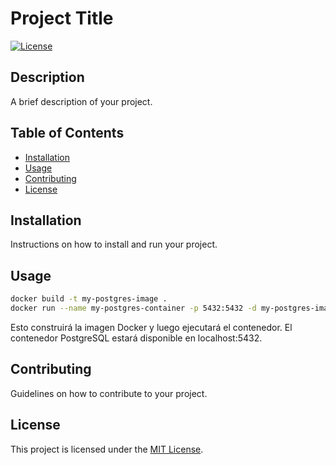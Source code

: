 # Project Title

[![License](https://img.shields.io/badge/license-MIT-blue.svg)](LICENSE)

## Description

A brief description of your project.

## Table of Contents

- [Installation](#installation)
- [Usage](#usage)
- [Contributing](#contributing)
- [License](#license)

## Installation

Instructions on how to install and run your project.

## Usage
```bash
docker build -t my-postgres-image .
docker run --name my-postgres-container -p 5432:5432 -d my-postgres-image
```
Esto construirá la imagen Docker y luego ejecutará el contenedor. El contenedor PostgreSQL estará disponible en localhost:5432.


## Contributing

Guidelines on how to contribute to your project.

## License

This project is licensed under the [MIT License](LICENSE).
